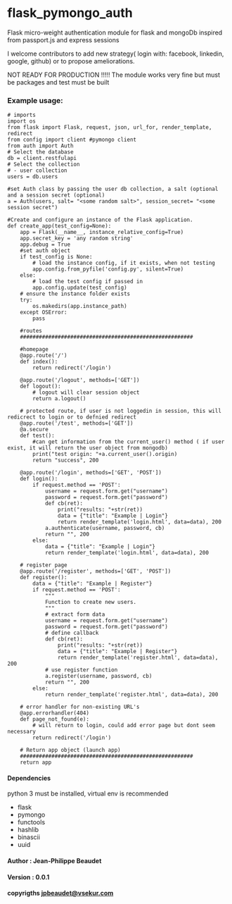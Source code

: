 # flask_pymongo_auth
Flask micro-weight authentication module for flask and mongoDb inspired from passport.js and express sessions

I welcome contributors to add new strategy( login with: facebook, linkedin, google, github) or to propose ameliorations. 

NOT READY FOR PRODUCTION !!!!! The module works very fine but must be packages and test must be built

### Example usage:

	# imports
	import os
	from flask import Flask, request, json, url_for, render_template, redirect
	from config import client #pymongo client
	from auth import Auth
	# Select the database
	db = client.restfulapi
	# Select the collection
	# - user collection
	users = db.users

	#set Auth class by passing the user db collection, a salt (optional and a session secret (optional)
	a = Auth(users, salt= "<some random salt>", session_secret= "<some session secret")
    
	#Create and configure an instance of the Flask application.
	def create_app(test_config=None):
		app = Flask(__name__, instance_relative_config=True)
		app.secret_key = 'any random string'
		app.debug = True
		#set auth object
		if test_config is None:
			# load the instance config, if it exists, when not testing
			app.config.from_pyfile('config.py', silent=True)
		else:
			# load the test config if passed in
			app.config.update(test_config)
		# ensure the instance folder exists
		try:
			os.makedirs(app.instance_path)
		except OSError:
			pass
        
		#routes 
		#######################################################	
		
		#homepage
		@app.route('/')
		def index():
			return redirect('/login')
        
		@app.route('/logout', methods=['GET'])
		def logout():
			# logout will clear session object
			return a.logout()
        
        # protected route, if user is not loggedin in session, this will redicrect to login or to defnied redirect
		@app.route('/test', methods=['GET'])
		@a.secure
		def test():
			#can get information from the current_user() method ( if user exist, it will return the user object from mongodb)
			print("test origin: "+a.current_user().origin)
			return "success", 200
		  
		@app.route('/login', methods=['GET', 'POST'])
		def login():
			if request.method == 'POST':
				username = request.form.get("username")
				password = request.form.get("password")
				def cb(ret): 
					print("results: "+str(ret))
					data = {"title": "Example | Login"}
					return render_template('login.html', data=data), 200
				a.authenticate(username, password, cb)
				return "", 200
			else:
				data = {"title": "Example | Login"}
				return render_template('login.html', data=data), 200
   
		# register page
		@app.route('/register', methods=['GET', 'POST'])
		def register():
			data = {"title": "Example | Register"}
			if request.method == 'POST':
				"""
				Function to create new users.
				"""
				# extract form data
				username = request.form.get("username")
				password = request.form.get("password")
				# define callback
				def cb(ret): 
					print("results: "+str(ret))
					data = {"title": "Example | Register"}
					return render_template('register.html', data=data), 200
				# use register function
				a.register(username, password, cb)
				return "", 200
			else:
				return render_template('register.html', data=data), 200  
    
		# error handler for non-existing URL's
		@app.errorhandler(404)
		def page_not_found(e):
			# will return to login, could add error page but dont seem necessary
			return redirect('/login')
    
		# Return app object (launch app)
		#######################################################		
		return app
   



#### Dependencies
python 3 must be installed, virtual env is recommended

* flask
* pymongo 
* functools
* hashlib
* binascii
* uuid

#### Author : Jean-Philippe Beaudet
#### Version : 0.0.1
#### copyrigths jpbeaudet@vsekur.com


